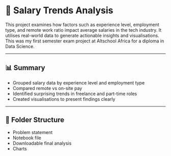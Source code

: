 # 💼 Salary Trends Analysis

This project examines how factors such as experience level, employment type, and remote work ratio impact average salaries in the tech industry. It utilises real-world data to generate actionable insights and visualisations. This was my first semester exam project at Altschool Africa for a diploma in Data Science.

---

## 📊 Summary

- Grouped salary data by experience level and employment type
- Compared remote vs on-site pay
- Identified surprising trends in freelance and part-time roles
- Created visualisations to present findings clearly

---

## 📂 Folder Structure
- Problem statement
- Notebook file
- Downloadable final analysis
- Charts

